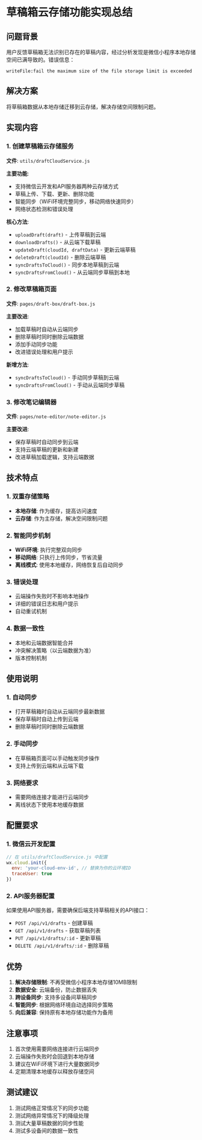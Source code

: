 # 草稿箱云存储功能实现总结

## 问题背景
用户反馈草稿箱无法识别已存在的草稿内容，经过分析发现是微信小程序本地存储空间已满导致的。错误信息：
```
writeFile:fail the maximum size of the file storage limit is exceeded
```

## 解决方案
将草稿箱数据从本地存储迁移到云存储，解决存储空间限制问题。

## 实现内容

### 1. 创建草稿箱云存储服务
**文件**: `utils/draftCloudService.js`

**主要功能**:
- 支持微信云开发和API服务器两种云存储方式
- 草稿上传、下载、更新、删除功能
- 智能同步（WiFi环境完整同步，移动网络快速同步）
- 网络状态检测和错误处理

**核心方法**:
- `uploadDraft(draft)` - 上传草稿到云端
- `downloadDrafts()` - 从云端下载草稿
- `updateDraft(cloudId, draftData)` - 更新云端草稿
- `deleteDraft(cloudId)` - 删除云端草稿
- `syncDraftsToCloud()` - 同步本地草稿到云端
- `syncDraftsFromCloud()` - 从云端同步草稿到本地

### 2. 修改草稿箱页面
**文件**: `pages/draft-box/draft-box.js`

**主要改进**:
- 加载草稿时自动从云端同步
- 删除草稿时同时删除云端数据
- 添加手动同步功能
- 改进错误处理和用户提示

**新增方法**:
- `syncDraftsToCloud()` - 手动同步草稿到云端
- `syncDraftsFromCloud()` - 手动从云端同步草稿

### 3. 修改笔记编辑器
**文件**: `pages/note-editor/note-editor.js`

**主要改进**:
- 保存草稿时自动同步到云端
- 支持云端草稿的更新和新建
- 改进草稿加载逻辑，支持云端数据

## 技术特点

### 1. 双重存储策略
- **本地存储**: 作为缓存，提高访问速度
- **云存储**: 作为主存储，解决空间限制问题

### 2. 智能同步机制
- **WiFi环境**: 执行完整双向同步
- **移动网络**: 只执行上传同步，节省流量
- **离线模式**: 使用本地缓存，网络恢复后自动同步

### 3. 错误处理
- 云端操作失败时不影响本地操作
- 详细的错误日志和用户提示
- 自动重试机制

### 4. 数据一致性
- 本地和云端数据智能合并
- 冲突解决策略（以云端数据为准）
- 版本控制机制

## 使用说明

### 1. 自动同步
- 打开草稿箱时自动从云端同步最新数据
- 保存草稿时自动上传到云端
- 删除草稿时同时删除云端数据

### 2. 手动同步
- 在草稿箱页面可以手动触发同步操作
- 支持上传到云端和从云端下载

### 3. 网络要求
- 需要网络连接才能进行云端同步
- 离线状态下使用本地缓存数据

## 配置要求

### 1. 微信云开发配置
```javascript
// 在 utils/draftCloudService.js 中配置
wx.cloud.init({
  env: 'your-cloud-env-id', // 替换为你的云环境ID
  traceUser: true
})
```

### 2. API服务器配置
如果使用API服务器，需要确保后端支持草稿相关的API接口：
- `POST /api/v1/drafts` - 创建草稿
- `GET /api/v1/drafts` - 获取草稿列表
- `PUT /api/v1/drafts/:id` - 更新草稿
- `DELETE /api/v1/drafts/:id` - 删除草稿

## 优势

1. **解决存储限制**: 不再受微信小程序本地存储10MB限制
2. **数据安全**: 云端备份，防止数据丢失
3. **跨设备同步**: 支持多设备间草稿同步
4. **智能同步**: 根据网络环境自动选择同步策略
5. **向后兼容**: 保持原有本地存储功能作为备用

## 注意事项

1. 首次使用需要网络连接进行云端同步
2. 云端操作失败时会回退到本地存储
3. 建议在WiFi环境下进行大量数据同步
4. 定期清理本地缓存以释放存储空间

## 测试建议

1. 测试网络正常情况下的同步功能
2. 测试网络异常情况下的降级处理
3. 测试大量草稿数据的同步性能
4. 测试多设备间的数据一致性


